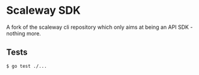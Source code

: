 # Scaleway SDK

A fork of the scaleway cli repository which only aims at being an API SDK - nothing more.

## Tests

```bash
$ go test ./...
```
